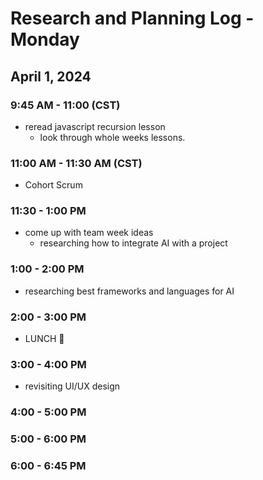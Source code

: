 # Research and Planning Log - Monday

## April 1, 2024

### 9:45 AM - 11:00 (CST)

- reread javascript recursion lesson
  - look through whole weeks lessons.

### 11:00 AM - 11:30 AM (CST)

- Cohort Scrum

### 11:30 - 1:00 PM

- come up with team week ideas
  - researching how to integrate AI with a project

### 1:00 - 2:00 PM

- researching best frameworks and languages for AI

### 2:00 - 3:00 PM

- LUNCH 🍔

### 3:00 - 4:00 PM

- revisiting UI/UX design

### 4:00 - 5:00 PM

### 5:00 - 6:00 PM

### 6:00 - 6:45 PM
